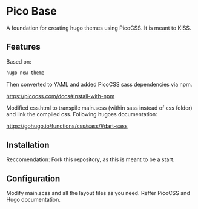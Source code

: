# Pico Base
A foundation for creating hugo themes using PicoCSS. It is meant to KISS.

## Features
Based on:
```bash
hugo new theme
```
Then converted to YAML and added PicoCSS sass dependencies via npm.

https://picocss.com/docs#install-with-npm

Modified css.html to transpile main.scss (within sass instead of css folder) and link the compiled css. Following hugoes documentation:

https://gohugo.io/functions/css/sass/#dart-sass

## Installation
Reccomendation: Fork this repository, as this is meant to be a start.

## Configuration
Modify main.scss and all the layout files as you need. Reffer PicoCSS and Hugo documentation.
